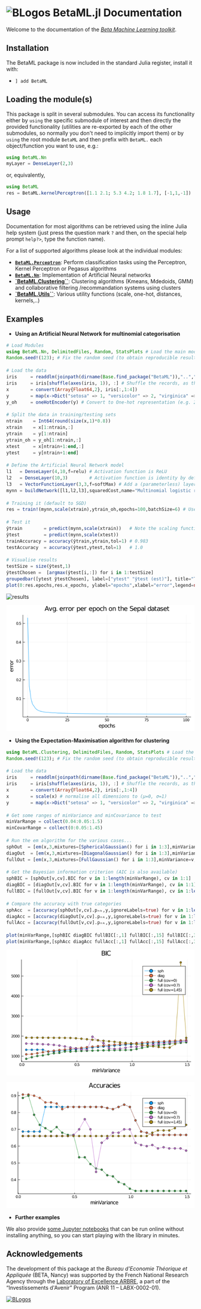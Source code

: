 # ![BLogos](assets/BetaML_logo_30x30.png) BetaML.jl Documentation

Welcome to the documentation of the [_Beta Machine Learning toolkit_](https://github.com/sylvaticus/BetaML.jl).


## Installation

The BetaML package is now included in the standard Julia register, install it with:
* `] add BetaML`

## Loading the module(s)

This package is split in several submodules. You can access its functionality either by `using` the specific submodule of interest and then directly the provided functionality (utilities are re-exported by each of the other submodules, so normally you don't need to implicitly import them) or by `using` the root module `BetaML` and then prefix with `BetaML.` each object/function you want to use, e.g.:

```julia
using BetaML.Nn
myLayer = DenseLayer(2,3)
```

or, equivalently,

```julia
using BetaML
res = BetaML.kernelPerceptron([1.1 2.1; 5.3 4.2; 1.8 1.7], [-1,1,-1])
```

## Usage

Documentation for most algorithms can be retrieved using the inline Julia help system (just press the question mark `?` and then, on the special help prompt `help?>`, type the function name).

For a list of supported algorithms please look at the individual modules:

- [**`BetaML.Perceptron`**](Perceptron.html): Perform classification tasks using the Perceptron, Kernel Perceptron or Pegasus algorithms
- [**`BetaML.Nn`**](Nn.html): Implementation of Artificial Neural networks
- [**`BetaML.Clustering``**](Clustering.html): Clustering algorithms (Kmeans, Mdedoids, GMM) and collaborative filtering /recommandation systems using clusters
- [**`BetaML.Utils``**](Utils.html): Various utility functions (scale, one-hot, distances, kernels,..)

## Examples

- **Using an Artificial Neural Network for multinomial categorisation**

```julia
# Load Modules
using BetaML.Nn, DelimitedFiles, Random, StatsPlots # Load the main module and ausiliary modules
Random.seed!(123); # Fix the random seed (to obtain reproducible results)

# Load the data
iris     = readdlm(joinpath(dirname(Base.find_package("BetaML")),"..","test","data","iris.csv"),',',skipstart=1)
iris     = iris[shuffle(axes(iris, 1)), :] # Shuffle the records, as they aren't by default
x        = convert(Array{Float64,2}, iris[:,1:4])
y        = map(x->Dict("setosa" => 1, "versicolor" => 2, "virginica" =>3)[x],iris[:, 5]) # Convert the target column to numbers
y_oh     = oneHotEncoder(y) # Convert to One-hot representation (e.g. 2 => [0 1 0], 3 => [0 0 1])

# Split the data in training/testing sets
ntrain    = Int64(round(size(x,1)*0.8))
xtrain    = x[1:ntrain,:]
ytrain    = y[1:ntrain]
ytrain_oh = y_oh[1:ntrain,:]
xtest     = x[ntrain+1:end,:]
ytest     = y[ntrain+1:end]

# Define the Artificial Neural Network model
l1   = DenseLayer(4,10,f=relu) # Activation function is ReLU
l2   = DenseLayer(10,3)        # Activation function is identity by default
l3   = VectorFunctionLayer(3,3,f=softMax) # Add a (parameterless) layer whose activation function (softMax in this case) is defined to all its nodes at once
mynn = buildNetwork([l1,l2,l3],squaredCost,name="Multinomial logistic regression Model Sepal") # Build the NN and use the squared cost (aka MSE) as error function

# Training it (default to SGD)
res = train!(mynn,scale(xtrain),ytrain_oh,epochs=100,batchSize=6) # Use optAlg=SGD (Stochastic Gradient Descent) by default

# Test it
ŷtrain        = predict(mynn,scale(xtrain))   # Note the scaling function
ŷtest         = predict(mynn,scale(xtest))
trainAccuracy = accuracy(ŷtrain,ytrain,tol=1) # 0.983
testAccuracy  = accuracy(ŷtest,ytest,tol=1)   # 1.0

# Visualise results
testSize = size(ŷtest,1)
ŷtestChosen =  [argmax(ŷtest[i,:]) for i in 1:testSize]
groupedbar([ytest ŷtestChosen], label=["ytest" "ŷtest (est)"], title="True vs estimated categories") # All records correctly labelled !
plot(0:res.epochs,res.ϵ_epochs, ylabel="epochs",xlabel="error",legend=nothing,title="Avg. error per epoch on the Sepal dataset")
```

![results](assets/sepalOutput_results.png)

![results](assets/sepalOutput_errors.png)


- **Using the Expectation-Maximisation algorithm for clustering**

```julia
using BetaML.Clustering, DelimitedFiles, Random, StatsPlots # Load the main module and ausiliary modules
Random.seed!(123); # Fix the random seed (to obtain reproducible results)

# Load the data
iris     = readdlm(joinpath(dirname(Base.find_package("BetaML")),"..","test","data","iris.csv"),',',skipstart=1)
iris     = iris[shuffle(axes(iris, 1)), :] # Shuffle the records, as they aren't by default
x        = convert(Array{Float64,2}, iris[:,1:4])
x        = scale(x) # normalise all dimensions to (μ=0, σ=1)
y        = map(x->Dict("setosa" => 1, "versicolor" => 2, "virginica" =>3)[x],iris[:, 5]) # Convert the target column to numbers

# Get some ranges of minVariance and minCovariance to test
minVarRange = collect(0.04:0.05:1.5)
minCovarRange = collect(0:0.05:1.45)

# Run the em algorithm for the various cases...
sphOut  = [em(x,3,mixtures=[SphericalGaussian() for i in 1:3],minVariance=v, minCovariance=cv, verbosity=NONE) for v in minVarRange, cv in minCovarRange[1:1]]
diagOut  = [em(x,3,mixtures=[DiagonalGaussian() for i in 1:3],minVariance=v, minCovariance=cv, verbosity=NONE)  for v in minVarRange, cv in minCovarRange[1:1]]
fullOut = [em(x,3,mixtures=[FullGaussian() for i in 1:3],minVariance=v, minCovariance=cv, verbosity=NONE)  for v in minVarRange, cv in minCovarRange]

# Get the Bayesian information criterion (AIC is also available)
sphBIC = [sphOut[v,cv].BIC for v in 1:length(minVarRange), cv in 1:1]
diagBIC = [diagOut[v,cv].BIC for v in 1:length(minVarRange), cv in 1:1]
fullBIC = [fullOut[v,cv].BIC for v in 1:length(minVarRange), cv in 1:length(minCovarRange)]

# Compare the accuracy with true categories
sphAcc  = [accuracy(sphOut[v,cv].pₙₖ,y,ignoreLabels=true) for v in 1:length(minVarRange), cv in 1:1]
diagAcc = [accuracy(diagOut[v,cv].pₙₖ,y,ignoreLabels=true) for v in 1:length(minVarRange), cv in 1:1]
fullAcc = [accuracy(fullOut[v,cv].pₙₖ,y,ignoreLabels=true) for v in 1:length(minVarRange), cv in 1:length(minCovarRange)]

plot(minVarRange,[sphBIC diagBIC fullBIC[:,1] fullBIC[:,15] fullBIC[:,30]], markershape=:circle, label=["sph" "diag" "full (cov=0)" "full (cov=0.7)" "full (cov=1.45)"], title="BIC", xlabel="minVariance")
plot(minVarRange,[sphAcc diagAcc fullAcc[:,1] fullAcc[:,15] fullAcc[:,30]], markershape=:circle, label=["sph" "diag" "full (cov=0)" "full (cov=0.7)" "full (cov=1.45)"], title="Accuracies", xlabel="minVariance")
```

![results](assets/sepalClustersBIC.png)

![results](assets/sepalClustersAccuracy.png)


- **Further examples**

We also provide [some Jupyter notebooks](Notebooks.html) that can be run online without installing anything, so you can start playing with the library in minutes.

## Acknowledgements

The development of this package at the _Bureau d'Economie Théorique et Appliquée_ (BETA, Nancy) was supported by the French National Research Agency through the [Laboratory of Excellence ARBRE](http://mycor.nancy.inra.fr/ARBRE/), a part of the “Investissements d'Avenir” Program (ANR 11 – LABX-0002-01).

[![BLogos](assets/logos_betaumr.png)](hhttp://www.beta-umr7522.fr/)
